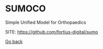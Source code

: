 # SUMOCO
 
 Simple Unified Model for Orthopaedics
 
 SITE: https://github.com/fortius-digital/sumo

 [Go back](https://portable-linux-apps.github.io/apps.html)
